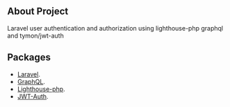 ## About Project
Laravel user authentication and authorization using lighthouse-php graphql and tymon/jwt-auth

## Packages

- [Laravel](https://laravel.com/).
- [GraphQL](https://graphql.org/).
- [Lighthouse-php](https://lighthouse-php.com/).
- [JWT-Auth](https://jwt-auth.readthedocs.io/en/develop/).

